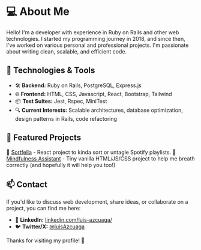 # 💻 About Me
Hello! I'm a developer with experience in Ruby on Rails and other web technologies. I started my programming journey in 2018, and since then, I've worked on various personal and professional projects. I'm passionate about writing clean, scalable, and efficient code.

## 🚀 Technologies & Tools
- 🛠 **Backend:** Ruby on Rails, PostgreSQL, Express.js
- 🌐 **Frontend:** HTML, CSS, Javascript, React, Bootstrap, Tailwind
- 📦 **Test Suites:** Jest, Rspec, MiniTest
- 🔍 **Current Interests:** Scalable architectures, database optimization, design patterns in Rails, code refactoring

## 📌 Featured Projects
🔹 [Sortfella](https://sortfella.azkawa.dev) - React project to kinda sort or untagle Spotify playlists.
🔹 [Mindfulness Assistant](https://mind.azkawa.dev) - Tiny vanilla HTML/JS/CSS project to help me breath correctly (and hopefully it will help you too!)

## 📫 Contact
If you'd like to discuss web development, share ideas, or collaborate on a project, you can find me here:
<!-- - 📧 **Email:** [your-email@example.com](mailto:your-email@example.com) -->
- 🔗 **LinkedIn:** [linkedin.com/luis-azcuaga/](https://www.linkedin.com/in/luis-azcuaga/)
- 🐦 **Twitter/X:** [@luisAzcuaga](https://x.com/luis_Azcuaga)

Thanks for visiting my profile! 🚀
